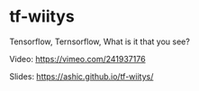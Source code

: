 # tf-wiitys
Tensorflow, Ternsorflow, What is it that you see?

Video: https://vimeo.com/241937176 

Slides: https://ashic.github.io/tf-wiitys/

